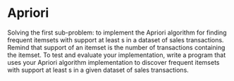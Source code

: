 # Apriori
Solving the first sub-problem: to implement the Apriori algorithm for finding frequent itemsets with support at least s in a dataset of sales transactions. Remind that support of an itemset is the number of transactions containing the itemset. To test and evaluate your implementation, write a program that uses your Apriori algorithm implementation to discover frequent itemsets with support at least s in a given dataset of sales transactions.
